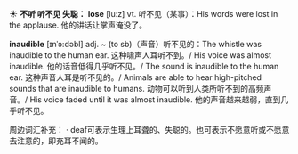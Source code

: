 ☀ <span class="category">**不听 听不见 失聪：**</span>
<span class="vocabulary">**lose**</span> [lu:z] 
<span class="definition">vt. 听不见（某事）：</span>His words were lost in the applause. 他的讲话让掌声淹没了。
           
<span class="vocabulary">**inaudible**</span> [ɪnˈɔ:dəbl]
<span class="definition">adj. ~ (to sb)（声音）听不见的：</span>The whistle was inaudible to the human ear. 这种啸声人耳听不到。/ His voice was almost inaudible. 他的话音低得几乎听不见。/ The sound is inaudible to the human ear. 这种声音人耳是听不见的。/ Animals are able to hear high-pitched sounds that are inaudible to humans. 动物可以听到人类所听不到的高频声音。/ His voice faded until it was almost inaudible. 他的声音越来越弱，直到几乎听不见。

周边词汇补充：
· deaf可表示生理上耳聋的、失聪的。也可表示不愿意听或不愿意去注意的，即充耳不闻的。
